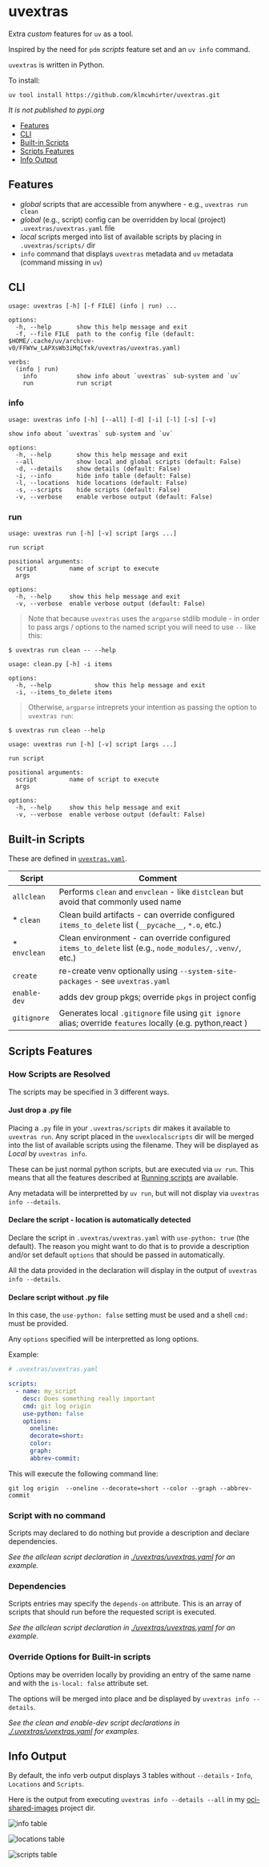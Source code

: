 # uvextras

Extra _custom_ features for `uv` as a tool.

Inspired by the need for `pdm` _scripts_ feature set and an `uv info` command.

`uvextras` is written in Python.

To install:

```
uv tool install https://github.com/klmcwhirter/uvextras.git
```

_It is not published to pypi.org_


* [Features](#features)
* [CLI](#cli)
* [Built-in Scripts](#built-in-scripts)
* [Scripts Features](#scripts-features)
* [Info Output](#info-output)

## Features

* _global_ scripts that are accessible from anywhere - e.g., `uvextras run clean`
* _global_ (e.g., script) config can be overridden by local (project) `.uvextras/uvextras.yaml` file
* _local_ scripts merged into list of available scripts by placing in `.uvextras/scripts/` dir
* `info` command that displays `uvextras` metadata and `uv` metadata (command missing in `uv`)


## CLI

```
usage: uvextras [-h] [-f FILE] (info | run) ...

options:
  -h, --help       show this help message and exit
  -f, --file FILE  path to the config file (default: $HOME/.cache/uv/archive-v0/FFWYw_LAPXsWb3iMqCfxk/uvextras/uvextras.yaml)

verbs:
  (info | run)
    info           show info about `uvextras` sub-system and `uv`
    run            run script
```

### info

```
usage: uvextras info [-h] [--all] [-d] [-i] [-l] [-s] [-v]

show info about `uvextras` sub-system and `uv`

options:
  -h, --help       show this help message and exit
  --all            show local and global scripts (default: False)
  -d, --details    show details (default: False)
  -i, --info       hide info table (default: False)
  -l, --locations  hide locations (default: False)
  -s, --scripts    hide scripts (default: False)
  -v, --verbose    enable verbose output (default: False)
```

### run

```
usage: uvextras run [-h] [-v] script [args ...]

run script

positional arguments:
  script         name of script to execute
  args

options:
  -h, --help     show this help message and exit
  -v, --verbose  enable verbose output (default: False)
```
> Note that because `uvextras` uses the `argparse` stdlib module - in order to pass args / options to the named script you will need to use `--` like this:

```
$ uvextras run clean -- --help

usage: clean.py [-h] -i items

options:
  -h, --help            show this help message and exit
  -i, --items_to_delete items
```

> Otherwise, `argparse` intreprets your intention as passing the option to `uvextras run`:

```
$ uvextras run clean --help

usage: uvextras run [-h] [-v] script [args ...]

run script

positional arguments:
  script         name of script to execute
  args

options:
  -h, --help     show this help message and exit
  -v, --verbose  enable verbose output (default: False)
```


## Built-in Scripts

These are defined in [`uvextras.yaml`](./uvextras/uvextras.yaml).

| Script | Comment |
| --- | --- |
| `allclean` | Performs `clean` and `envclean` - like `distclean` but avoid that commonly used name |
| *  `clean` | Clean build artifacts - can override configured `items_to_delete` list (`__pycache__`, `*.o`, etc.) |
| *  `envclean` | Clean environment - can override configured `items_to_delete` list (e.g., `node_modules/`, `.venv/`, etc.) |
| `create` | re-create venv optionally using `--system-site-packages`  - see `uvextras.yaml` |
| `enable-dev` | adds dev group pkgs; override `pkgs` in project config |
| `gitignore` | Generates local `.gitignore` file using `git ignore` alias; override `features` locally (e.g. python,react ) |

## Scripts Features

### How Scripts are Resolved

The scripts may be specified in 3 different ways.

#### Just drop a .py file
Placing a `.py` file in your `.uvextras/scripts` dir makes it available to `uvextras run`. Any script placed in the `uvexlocalscripts` dir will be merged into the list of available scripts using the filename. They will be displayed as _Local_ by `uvextras info`.

These can be just normal python scripts, but are executed via `uv run`. This means that all the features described at [Running scripts](https://docs.astral.sh/uv/guides/scripts/) are available.

Any metadata will be interpretted by `uv run`, but will not display via `uvextras info --details`.

#### Declare the script - location is automatically detected

Declare the script in `.uvextras/uvextras.yaml` with `use-python: true` (the default). The reason you might want to do that is to provide a description and/or set default `options` that should be passed in automatically.

All the data provided in the declaration will display in the output of `uvextras info --details`.

#### Declare script without .py file

In this case, the `use-python: false` setting must be used and a shell `cmd:` must be provided.

Any `options` specified will be interpretted as long options.

Example:

```yaml
# .uvextras/uvextras.yaml

scripts:
  - name: my_script
    desc: Does something really important
    cmd: git log origin
    use-python: false
    options:
      oneline:
      decorate=short:
      color:
      graph:
      abbrev-commit:
```

This will execute the following command line:

```
git log origin  --oneline --decorate=short --color --graph --abbrev-commit
```

### Script with no command

Scripts may declared to do nothing but provide a description and declare dependencies.

_See the allclean script declaration in [./uvextras/uvextras.yaml](./uvextras/uvextras.yaml) for an example._

### Dependencies

Scripts entries may specify the `depends-on` attribute. This is an array of scripts that should run before the requested script is executed.

_See the allclean script declaration in [./uvextras/uvextras.yaml](./uvextras/uvextras.yaml) for an example._

### Override Options for Built-in scripts

Options may be overriden locally by providing an entry of the same name and with the `is-local: false` attribute set.

The options will be merged into place and be displayed by `uvextras info --details`.

_See the clean and enable-dev script declarations in [./.uvextras/uvextras.yaml](./.uvextras/uvextras.yaml) for examples._

## Info Output

By default, the info verb output displays 3 tables without `--details` - `Info`, `Locations` and `Scripts`.

Here is the output from executing `uvextras info --details --all` in my [oci-shared-images](https://github.com/klmcwhirter/oci-shared-images) project dir.

![info table](./docs/uvextras_info.png)

![locations table](./docs/uvextras_locs.png)

![scripts table](./docs/uvextras_scripts.png)

